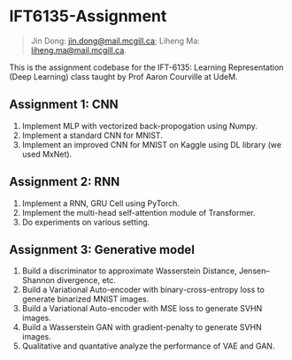 # IFT6135-Assignment
> Jin Dong: jin.dong@mail.mcgill.ca;
> Liheng Ma: liheng.ma@mail.mcgill.ca.

This is the assignment codebase for the IFT-6135: Learning Representation (Deep Learning) class taught by Prof Aaron Courville at UdeM.

## Assignment 1: CNN

1. Implement MLP with vectorized back-propogation using Numpy.
2. Implement a standard CNN for MNIST.
3. Implement an improved CNN for MNIST on Kaggle using DL library (we used MxNet).

## Assignment 2: RNN

1. Implement a RNN, GRU Cell using PyTorch.
2. Implement the multi-head self-attention module of Transformer.
3. Do experiments on various setting.

## Assignment 3: Generative model

1. Build a discriminator to approximate Wasserstein Distance, Jensen–Shannon divergence, etc.
2. Build a Variational Auto-encoder with binary-cross-entropy loss to generate binarized MNIST images.
3. Build a Variational Auto-encoder with MSE loss to generate SVHN images.
4. Build a Wasserstein GAN with gradient-penalty to generate SVHN images.
5. Qualitative and quantative analyze the performance of VAE and GAN.

